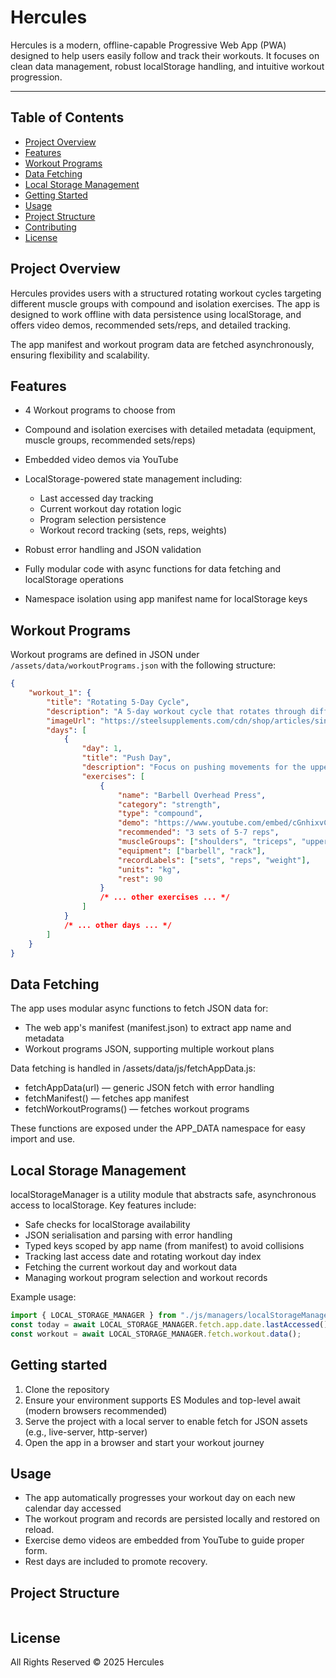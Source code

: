# Hercules

Hercules is a modern, offline-capable Progressive Web App (PWA) designed to help users easily follow and track their workouts. It focuses on clean data management, robust localStorage handling, and intuitive workout progression.

---

## Table of Contents

-   [Project Overview](#project-overview)
-   [Features](#features)
-   [Workout Programs](#workout-programs)
-   [Data Fetching](#data-fetching)
-   [Local Storage Management](#local-storage-management)
-   [Getting Started](#getting-started)
-   [Usage](#usage)
-   [Project Structure](#project-structure)
-   [Contributing](#contributing)
-   [License](#license)

## Project Overview

Hercules provides users with a structured rotating workout cycles targeting different muscle groups with compound and isolation exercises. The app is designed to work offline with data persistence using localStorage, and offers video demos, recommended sets/reps, and detailed tracking.

The app manifest and workout program data are fetched asynchronously, ensuring flexibility and scalability.

## Features

-   4 Workout programs to choose from
-   Compound and isolation exercises with detailed metadata (equipment, muscle groups, recommended sets/reps)
-   Embedded video demos via YouTube
-   LocalStorage-powered state management including:

    -   Last accessed day tracking
    -   Current workout day rotation logic
    -   Program selection persistence
    -   Workout record tracking (sets, reps, weights)

-   Robust error handling and JSON validation
-   Fully modular code with async functions for data fetching and localStorage operations
-   Namespace isolation using app manifest name for localStorage keys

## Workout Programs

Workout programs are defined in JSON under `/assets/data/workoutPrograms.json` with the following structure:

```json
{
	"workout_1": {
		"title": "Rotating 5-Day Cycle",
		"description": "A 5-day workout cycle that rotates through different muscle groups.",
		"imageUrl": "https://steelsupplements.com/cdn/shop/articles/single-arm-db-row-min_1000x.jpg?v=1662648403",
		"days": [
			{
				"day": 1,
				"title": "Push Day",
				"description": "Focus on pushing movements for the upper body.",
				"exercises": [
					{
						"name": "Barbell Overhead Press",
						"category": "strength",
						"type": "compound",
						"demo": "https://www.youtube.com/embed/cGnhixvC8uA?si=tP3aLjf3WIixQxxK",
						"recommended": "3 sets of 5-7 reps",
						"muscleGroups": ["shoulders", "triceps", "upper chest"],
						"equipment": ["barbell", "rack"],
						"recordLabels": ["sets", "reps", "weight"],
						"units": "kg",
						"rest": 90
					}
					/* ... other exercises ... */
				]
			}
			/* ... other days ... */
		]
	}
}
```

## Data Fetching

The app uses modular async functions to fetch JSON data for:

-   The web app's manifest (manifest.json) to extract app name and metadata
-   Workout programs JSON, supporting multiple workout plans

Data fetching is handled in /assets/data/js/fetchAppData.js:

-   fetchAppData(url) — generic JSON fetch with error handling
-   fetchManifest() — fetches app manifest
-   fetchWorkoutPrograms() — fetches workout programs

These functions are exposed under the APP_DATA namespace for easy import and use.

## Local Storage Management

localStorageManager is a utility module that abstracts safe, asynchronous access to localStorage. Key features include:

-   Safe checks for localStorage availability
-   JSON serialisation and parsing with error handling
-   Typed keys scoped by app name (from manifest) to avoid collisions
-   Tracking last access date and rotating workout day index
-   Fetching the current workout day and workout data
-   Managing workout program selection and workout records

Example usage:

```javascript
import { LOCAL_STORAGE_MANAGER } from "./js/managers/localStorageManager.js";
const today = await LOCAL_STORAGE_MANAGER.fetch.app.date.lastAccessed();
const workout = await LOCAL_STORAGE_MANAGER.fetch.workout.data();
```

## Getting started

1. Clone the repository
2. Ensure your environment supports ES Modules and top-level await (modern browsers recommended)
3. Serve the project with a local server to enable fetch for JSON assets (e.g., live-server, http-server)
4. Open the app in a browser and start your workout journey

## Usage

-   The app automatically progresses your workout day on each new calendar day accessed
-   The workout program and records are persisted locally and restored on reload.
-   Exercise demo videos are embedded from YouTube to guide proper form.
-   Rest days are included to promote recovery.

## Project Structure

```pqsql

```

## License

All Rights Reserved © 2025 Hercules
